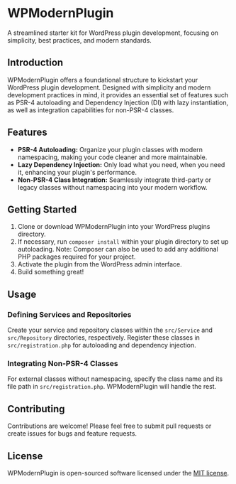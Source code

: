 # WPModernPlugin

A streamlined starter kit for WordPress plugin development, focusing on simplicity, best practices, and modern standards.

## Introduction

WPModernPlugin offers a foundational structure to kickstart your WordPress plugin development. 
Designed with simplicity and modern development practices in mind, it provides an essential set of features such as 
PSR-4 autoloading and Dependency Injection (DI) with lazy instantiation, as well as integration capabilities for non-PSR-4 classes.

## Features

- **PSR-4 Autoloading:** Organize your plugin classes with modern namespacing, making your code cleaner and more maintainable.
- **Lazy Dependency Injection:** Only load what you need, when you need it, enhancing your plugin's performance.
- **Non-PSR-4 Class Integration:** Seamlessly integrate third-party or legacy classes without namespacing into your modern workflow.

## Getting Started

1. Clone or download WPModernPlugin into your WordPress plugins directory.
2. If necessary, run `composer install` within your plugin directory to set up autoloading. Note: Composer can also be used to add any additional PHP packages required for your project.
3. Activate the plugin from the WordPress admin interface.
4. Build something great!

## Usage

### Defining Services and Repositories

Create your service and repository classes within the `src/Service` and `src/Repository` directories, respectively. Register these classes in `src/registration.php` for autoloading and dependency injection.

### Integrating Non-PSR-4 Classes

For external classes without namespacing, specify the class name and its file path in `src/registration.php`. WPModernPlugin will handle the rest.

## Contributing

Contributions are welcome! Please feel free to submit pull requests or create issues for bugs and feature requests.

## License

WPModernPlugin is open-sourced software licensed under the [MIT license](LICENSE).
